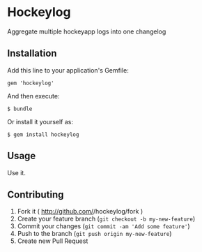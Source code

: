 # Hockeylog

Aggregate multiple hockeyapp logs into one changelog

## Installation

Add this line to your application's Gemfile:

    gem 'hockeylog'

And then execute:

    $ bundle

Or install it yourself as:

    $ gem install hockeylog

## Usage

Use it.

## Contributing

1. Fork it ( http://github.com/<my-github-username>/hockeylog/fork )
2. Create your feature branch (`git checkout -b my-new-feature`)
3. Commit your changes (`git commit -am 'Add some feature'`)
4. Push to the branch (`git push origin my-new-feature`)
5. Create new Pull Request
